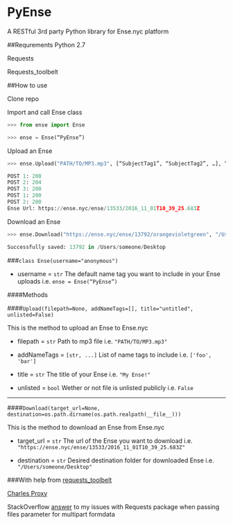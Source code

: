 # PyEnse

A RESTful 3rd party Python library for Ense.nyc platform

##Requrements
Python 2.7

Requests

Requests_toolbelt

##How to use

Clone repo

Import and call Ense class

```python
>>> from ense import Ense

>>> ense = Ense(“PyEnse”)
```

Upload an Ense

```python
>>> ense.Upload("PATH/TO/MP3.mp3", [“SubjectTag1”, “SubjectTag2”, …], “Title goes here!”)

POST 1: 200
POST 2: 204
POST 3: 200
POST 1: 200
POST 2: 200
Ense Url: https://ense.nyc/ense/13533/2016_11_01T10_39_25.683Z
```

Download an Ense

```python
>>> ense.Download("https://ense.nyc/ense/13792/orangevioletgreen", "/Users/someone/Desktop")

Successfully saved: 13792 in /Users/someone/Desktop

```

###`class Ense(username="anonymous")`

- username = `str` The default name tag you want to include in your Ense uploads
i.e. `ense = Ense(“PyEnse”)`

####Methods

####`Upload(filepath=None, addNameTags=[], title="untitled", unlisted=False)`

This is the method to upload an Ense to Ense.nyc

- filepath = `str` Path to mp3 file
i.e. `"PATH/TO/MP3.mp3"`

- addNameTags = `[str, ...]` List of name tags to include
i.e. `['foo', 'bar']`

- title = `str` The title of your Ense
i.e. `"My Ense!"`

- unlisted = `bool` Wether or not file is unlisted publicly
i.e. `False`

---

####`Download(target_url=None, destination=os.path.dirname(os.path.realpath(__file__)))`

This is the method to download an Ense from Ense.nyc

- target_url = `str` The url of the Ense you want to download
i.e. `"https://ense.nyc/ense/13533/2016_11_01T10_39_25.683Z"`

- destination = `str` Desired destination folder for downloaded Ense
i.e. `"/Users/someone/Desktop"`

###With help from
[requests_toolbelt](http://toolbelt.readthedocs.io/en/latest/uploading-data.html#streaming-multipart-data-encoder)

[Charles Proxy](https://www.charlesproxy.com/)

StackOverflow [answer](http://stackoverflow.com/questions/12385179/how-to-send-a-multipart-form-data-with-requests-in-python) to my issues with Requests package when passing files parameter for multipart formdata
